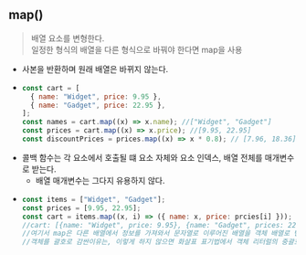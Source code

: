 ## map()

> 배열 요소를 변형한다. <br> 일정한 형식의 배열을 다른 형식으로 바꿔야 한다면 map을 사용

- 사본을 반환하며 원래 배열은 바뀌지 않는다.
- ```js
  const cart = [
    { name: "Widget", price: 9.95 },
    { name: "Gadget", price: 22.95 },
  ];
  const names = cart.map((x) => x.name); //["Widget", "Gadget"]
  const prices = cart.map((x) => x.price); //[9.95, 22.95]
  const discountPrices = prices.map((x) => x * 0.8); // [7.96, 18.36]
  ```
- 콜백 함수는 각 요소에서 호출될 떄 요소 자체와 요소 인덱스, 배열 전체를 매개변수로 받는다.
  - 배열 매개변수는 그다지 유용하지 않다.
- ```js
  const items = ["Widget", "Gadget"];
  const prices = [9.95, 22.95];
  const cart = items.map((x, i) => ({ name: x, price: prcies[i] }));
  //cart: [{name: "Widget", price: 9.95}, {name: "Gadget", prices: 22.95}]
  //여기서 map은 다른 배열에서 정보를 가져와서 문자열로 이루어진 배열을 객체 배열로 변형함
  //객체를 괄호로 감싼이유는, 이렇게 하지 않으면 화살표 표기법에서 객체 리터럴의 중괄호를 블록으로 판단하기 때문
  ```
